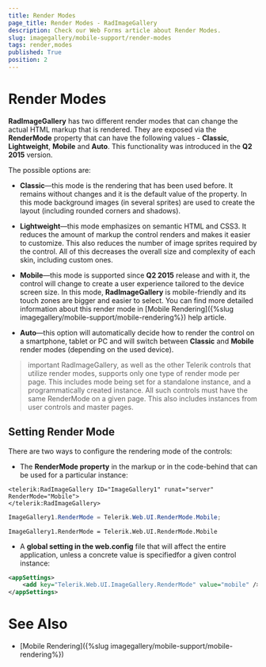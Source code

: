 ```yaml
---
title: Render Modes
page_title: Render Modes - RadImageGallery
description: Check our Web Forms article about Render Modes.
slug: imagegallery/mobile-support/render-modes
tags: render,modes
published: True
position: 2
---
```


# Render Modes



**RadImageGallery** has two different render modes that can change the actual HTML markup that is rendered.	They are exposed via the **RenderMode** property that can have the following values - **Classic**, **Lightweight**, **Mobile** and **Auto**.	This functionality was introduced in the **Q2 2015** version.

The possible options are:

* **Classic**—this mode is the rendering that has been used before. It remains without changes and it is the default value of the property.	In this mode background images (in several sprites) are used to create	the layout (including rounded corners and shadows).

* **Lightweight**—this mode emphasizes on semantic HTML and CSS3. It reduces the amount of markup the control renders and makes it easier to customize. This also reduces the number of image sprites required by the control. All of this decreases the overall size and complexity of each skin, including custom ones.

* **Mobile**—this mode is supported since **Q2 2015** release and with it, the control will change to create a user experience tailored to the device screen size. In this mode, **RadImageGallery** is mobile-friendly and its touch zones are bigger and easier to select. You can find more detailed information about this render mode in [Mobile Rendering]({%slug imagegallery/mobile-support/mobile-rendering%}) help article.

* **Auto**—this option will automatically decide how to render the control on a smartphone, tablet or PC and will switch between **Classic** and **Mobile** render modes (depending on the used device).

>important RadImageGallery, as well as the other Telerik controls that utilize render modes, supports only one type of render mode per page.	This includes mode being set for a standalone instance, and a programmatically created instance. All such controls must have the same	RenderMode on a given page. This also includes instances from user controls and master pages.
>

## Setting Render Mode

There are two ways to configure the rendering mode of the controls:

* The **RenderMode property** in the markup or in the code-behind that can be used for a particular instance:

````ASPNET
<telerik:RadImageGallery ID="ImageGallery1" runat="server" RenderMode="Mobile">
</telerik:RadImageGallery>
````

````C#
ImageGallery1.RenderMode = Telerik.Web.UI.RenderMode.Mobile;
````
````VB.NET
ImageGallery1.RenderMode = Telerik.Web.UI.RenderMode.Mobile
````


* A **global setting in the web.config** file that will affect the entire application, unless a concrete value is specifiedfor a given control instance:

````XML
<appSettings>
	<add key="Telerik.Web.UI.ImageGallery.RenderMode" value="mobile" />
</appSettings>
````

# See Also

 * [Mobile Rendering]({%slug imagegallery/mobile-support/mobile-rendering%})
